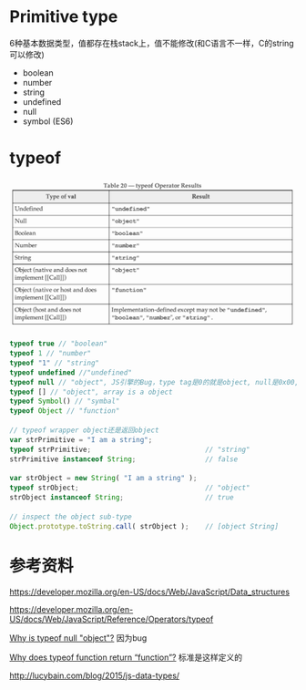 
# Primitive type

6种基本数据类型，值都存在栈stack上，值不能修改(和C语言不一样，C的string可以修改)

* boolean
* number
* string
* undefined
* null
* symbol (ES6)

# typeof

![typeof](/assets/article_images/2018/typeof.jpg) 

```js
typeof true // "boolean"
typeof 1 // "number"
typeof "1" // "string"
typeof undefined //"undefined"
typeof null // "object", JS引擎的Bug，type tag是0的就是object, null是0x00, 就被误判成object了
typeof [] // "object", array is a object
typeof Symbol() // "symbal"
typeof Object // "function"

// typeof wrapper object还是返回object
var strPrimitive = "I am a string";
typeof strPrimitive;							// "string"
strPrimitive instanceof String;					// false

var strObject = new String( "I am a string" );
typeof strObject; 								// "object"
strObject instanceof String;					// true

// inspect the object sub-type
Object.prototype.toString.call( strObject );	// [object String]
```


# 参考资料

https://developer.mozilla.org/en-US/docs/Web/JavaScript/Data_structures

https://developer.mozilla.org/en-US/docs/Web/JavaScript/Reference/Operators/typeof

[Why is typeof null "object"?](https://stackoverflow.com/questions/18808226/why-is-typeof-null-object) 因为bug

[Why does typeof function return “function”?](https://stackoverflow.com/questions/42467581/why-does-typeof-function-return-function) 标准是这样定义的

http://lucybain.com/blog/2015/js-data-types/